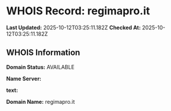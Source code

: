 # WHOIS Record: regimapro.it

**Last Updated:** 2025-10-12T03:25:11.182Z
**Checked At:** 2025-10-12T03:25:11.182Z

## WHOIS Information

**Domain Status:** AVAILABLE

**Name Server:** 

**text:** 

**Domain Name:** regimapro.it

